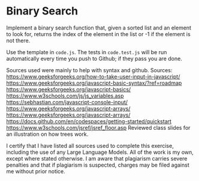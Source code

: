 # Binary Search

Implement a binary search function that, given a sorted list and an element to
look for, returns the index of the element in the list or -1 if the element is
not there.

Use the template in `code.js`. The tests in `code.test.js` will be run
automatically every time you push to Github; if they pass you are done.

Sources used were mainly to help with syntax and github. Sources: https://www.geeksforgeeks.org/how-to-take-user-input-in-javascript/ https://www.geeksforgeeks.org/javascript-basic-syntax/?ref=roadmap https://www.geeksforgeeks.org/javascript-basics/ https://www.w3schools.com/js/js_variables.asp https://sebhastian.com/javascript-console-input/ https://www.geeksforgeeks.org/javascript-arrays/ https://www.geeksforgeeks.org/javascript-arrays/ https://docs.github.com/en/codespaces/getting-started/quickstart https://www.w3schools.com/jsref/jsref_floor.asp Reviewed class slides for an illustration on how trees work.

I certify that I have listed all sources used to complete this exercise, including the use of any Large Language Models. All of the work is my own, except where stated otherwise. I am aware that plagiarism carries severe penalties and that if plagiarism is suspected, charges may be filed against me without prior notice.
